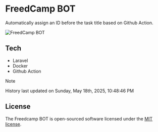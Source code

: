 # FreedCamp BOT

Automatically assign an ID before the task title based on Github Action.

![FreedCamp BOT](https://repository-images.githubusercontent.com/737932867/7d34798b-2680-471c-b089-a78a718d3d6a)

## Tech

- Laravel
- Docker
- Github Action

> [!NOTE]  
> History last updated on Sunday, May 18th, 2025, 10:48:46 PM

## License

The Freedcamp BOT is open-sourced software licensed under the [MIT license](https://opensource.org/licenses/MIT).
